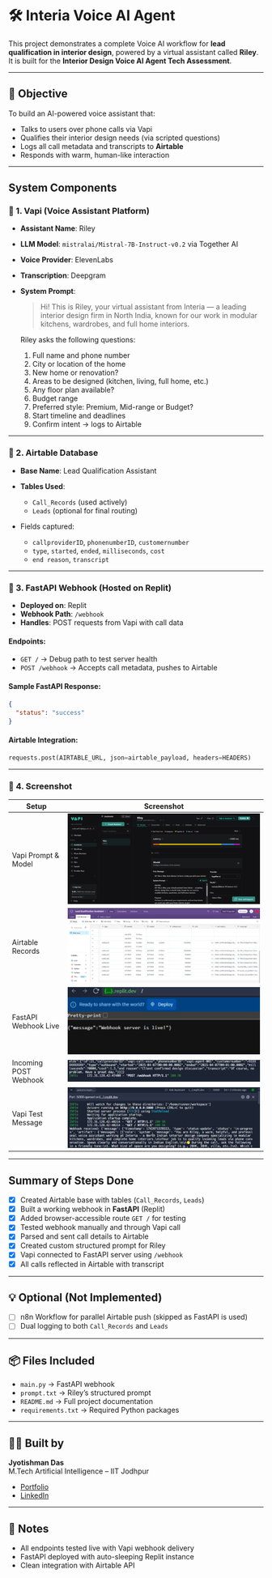 # 🛠️ Interia Voice AI Agent 

This project demonstrates a complete Voice AI workflow for **lead qualification in interior design**, powered by a virtual assistant called **Riley**. It is built for the **Interior Design Voice AI Agent
Tech Assessment**.

---

## 🎯 Objective

To build an AI-powered voice assistant that:
- Talks to users over phone calls via Vapi
- Qualifies their interior design needs (via scripted questions)
- Logs all call metadata and transcripts to **Airtable**
- Responds with warm, human-like interaction

---

##  System Components

### 🔹 1. Vapi (Voice Assistant Platform)
- **Assistant Name**: Riley
- **LLM Model**: `mistralai/Mistral-7B-Instruct-v0.2` via Together AI
- **Voice Provider**: ElevenLabs
- **Transcription**: Deepgram
- **System Prompt**: 
  > Hi! This is Riley, your virtual assistant from Interia — a leading interior design firm in North India, known for our work in modular kitchens, wardrobes, and full home interiors.

  Riley asks the following questions:
  1. Full name and phone number
  2. City or location of the home
  3. New home or renovation?
  4. Areas to be designed (kitchen, living, full home, etc.)
  5. Any floor plan available?
  6. Budget range
  7. Preferred style: Premium, Mid-range or Budget?
  8. Start timeline and deadlines
  9. Confirm intent → logs to Airtable

---

### 🔹 2. Airtable Database

- **Base Name**: Lead Qualification Assistant
- **Tables Used**:
  - `Call_Records` (used actively)
  - `Leads` (optional for final routing)

- Fields captured:
  - `callproviderID`, `phonenumberID`, `customernumber`
  - `type`, `started`, `ended`, `milliseconds`, `cost`
  - `end reason`, `transcript`

---

### 🔹 3. FastAPI Webhook (Hosted on Replit)

- **Deployed on**: Replit
- **Webhook Path**: `/webhook`
- **Handles**: POST requests from Vapi with call data

####  Endpoints:

- `GET /` → Debug path to test server health
- `POST /webhook` → Accepts call metadata, pushes to Airtable

####  Sample FastAPI Response:

```json
{
  "status": "success"
}
```

####  Airtable Integration:

```python
requests.post(AIRTABLE_URL, json=airtable_payload, headers=HEADERS)
```

---

### 🔹 4.  Screenshot

| Setup | Screenshot |
|-------|------------|
| Vapi Prompt & Model | ![Riley Prompt](Vapi1.png) |
| Airtable Records | ![Airtable](Airtable1.png) |
| FastAPI Webhook Live | ![Server](Replit3.png) |
| Incoming POST Webhook | ![Webhook Log](Replit2.png) |
| Vapi Test Message | ![Server Live](Replit1.png) |

---

##  Summary of Steps Done

- [x] Created Airtable base with tables (`Call_Records`, `Leads`)
- [x] Built a working webhook in **FastAPI** (Replit)
- [x] Added browser-accessible route `GET /` for testing
- [x] Tested webhook manually and through Vapi call
- [x] Parsed and sent call details to Airtable
- [x] Created custom structured prompt for Riley
- [x] Vapi connected to FastAPI server using `/webhook`
- [x] All calls reflected in Airtable with transcript

---

## 💡 Optional (Not Implemented)

- [ ] n8n Workflow for parallel Airtable push (skipped as FastAPI is used)
- [ ] Dual logging to both `Call_Records` and `Leads`

---

## 📦 Files Included

- `main.py` → FastAPI webhook
- `prompt.txt` → Riley’s structured prompt
- `README.md` → Full project documentation
- `requirements.txt` → Required Python packages

---

## 🧑‍💻 Built by

**Jyotishman Das**  
M.Tech Artificial Intelligence – IIT Jodhpur  

- [Portfolio](https://my-portfolio-jyotishman-das-projects.vercel.app)  
- [LinkedIn](https://www.linkedin.com/in/jyotishmandas85p/)

---

## 📌 Notes

- All endpoints tested live with Vapi webhook delivery
- FastAPI deployed with auto-sleeping Replit instance
- Clean integration with Airtable API
